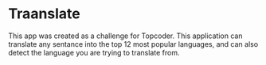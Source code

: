 # Traanslate

This app was created as a challenge for Topcoder. This application can translate any sentance into the top 12 most popular languages, and can also detect the language you are trying to translate from.
